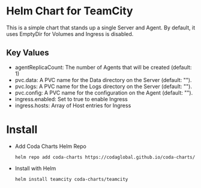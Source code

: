 # Helm Chart for TeamCity
This is a simple chart that stands up a single Server and Agent.
By default, it uses EmptyDir for Volumes and Ingress is disabled.

## Key Values
- agentReplicaCount: The number of Agents that will be created (default: 1)
- pvc.data: A PVC name for the Data directory on the Server (default: "").
- pvc.logs: A PVC name for the Logs directory on the Server (default: "").
- pvc.config: A PVC name for the configuration on the Agent (default: "").
- ingress.enabled: Set to true to enable Ingress
- ingress.hosts: Array of Host entries for Ingress

# Install
- Add Coda Charts Helm Repo

  `helm repo add coda-charts https://codaglobal.github.io/coda-charts/`

- Install with Helm

  `helm install teamcity coda-charts/teamcity`
